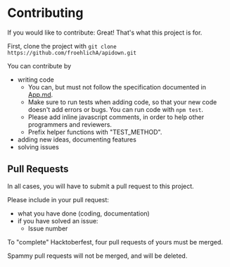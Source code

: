 # Contributing
If you would like to contribute: Great! That's what this project is for.

First, clone the project with ```git clone https://github.com/froehlichA/apidown.git ```

You can contribute by
- writing code
    - You can, but must not follow the specification documented in [App.md](APP.md).
    - Make sure to run tests when adding code, so that your new code doesn't add errors or bugs. You can run code with ``` npm test ```.
    - Please add inline javascript comments, in order to help other programmers and reviewers.
    - Prefix helper functions with "TEST_METHOD".
- adding new ideas, documenting features
- solving issues

## Pull Requests

In all cases, you will have to submit a pull request to this project.

Please include in your pull request:
- what you have done (coding, documentation)
- if you have solved an issue:
    - Issue number

To "complete" Hacktoberfest, four pull requests of yours must be merged.

Spammy pull requests will not be merged, and will be deleted.